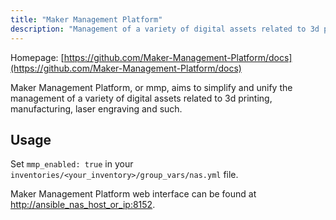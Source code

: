 ```yaml
---
title: "Maker Management Platform"
description: "Management of a variety of digital assets related to 3d printing, manufacturing, laser engraving and such."
---
```


Homepage: [https://github.com/Maker-Management-Platform/docs](https://github.com/Maker-Management-Platform/docs)

Maker Management Platform, or mmp, aims to simplify and unify the management of a variety of digital assets related to 3d printing, manufacturing, laser engraving and such.

## Usage

Set `mmp_enabled: true` in your `inventories/<your_inventory>/group_vars/nas.yml` file.

Maker Management Platform web interface can be found at [http://ansible_nas_host_or_ip:8152](http://ansible_nas_host_or_ip:8152).
